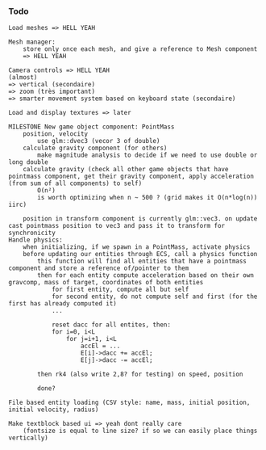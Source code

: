 ### Todo
	Load meshes => HELL YEAH

	Mesh manager:
		store only once each mesh, and give a reference to Mesh component
		=> HELL YEAH
	
	Camera controls => HELL YEAH
	(almost)
	=> vertical (secondaire)
	=> zoom (très important)
	=> smarter movement system based on keyboard state (secondaire)

	Load and display textures => later

	MILESTONE New game object component: PointMass
		position, velocity
			use glm::dvec3 (vecor 3 of double)
		calculate gravity component (for others)
			make magnitude analysis to decide if we need to use double or long double
		calculate gravity (check all other game objects that have pointmass component, get their gravity component, apply acceleration (from sum of all components) to self)
			O(n²)
			is worth optimizing when n ~ 500 ? (grid makes it O(n*log(n)) iirc)

		position in transform component is currently glm::vec3. on update cast pointmass position to vec3 and pass it to transform for synchronicity
	Handle physics:
		when initializing, if we spawn in a PointMass, activate physics
		before updating our entities through ECS, call a physics function
			this function will find all entities that have a pointmass component and store a reference of/pointer to them
			then for each entity compute acceleration based on their own gravcomp, mass of target, coordinates of both entities
				for first entity, compute all but self
				for second entity, do not compute self and first (for the first has already computed it)
				...

				reset dacc for all entites, then:
				for i=0, i<L
					for j=i+1, i<L
						accEl = ...
						E[i]->dacc += accEl;
						E[j]->dacc -= accEl;
			
			then rk4 (also write 2,8? for testing) on speed, position

			done?

	File based entity loading (CSV style: name, mass, initial position, initial velocity, radius)

	Make textblock based ui => yeah dont really care
		(fontsize is equal to line size? if so we can easily place things vertically)
